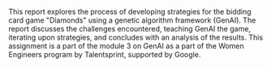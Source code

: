 This report explores the process of developing strategies for the bidding card game "Diamonds" using a genetic algorithm framework (GenAI). The report discusses the challenges encountered, teaching GenAI the game, iterating upon strategies, and concludes with an analysis of the results.
This assignment is a part of the module 3 on GenAI as a part of the Women Engineers program by Talentsprint, supported by Google.
